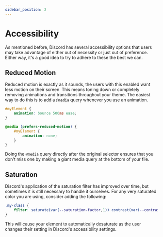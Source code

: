 ```yaml
---
sidebar_position: 2
---
```


# Accessibility

As mentioned before, Discord has several accessibility options that users may take advantage of either out of necessity or just out of preference. Either way, it's a good idea to try to adhere to these the best we can.

## Reduced Motion

Reduced motion is exactly as it sounds, the users with this enabled want less motion on their screen. This means toning down or completely removing animations and transitions throughout your theme. The easiest way to do this is to add a `@media` query whenever you use an animation.

```css
#myElement {
    animation: bounce 500ms ease;
}

@media (prefers-reduced-motion) {
    #myElement {
        animation: none;
    }
}
```

Doing the `@media` query directly after the original selector ensures that you don't miss one by making a giant media query at the bottom of your file.

## Saturation

Discord's application of the saturation filter has improved over time, but sometimes it is still necessary to handle it ourselves. For any very saturated color you are using, consider adding the following:

```css
.my-class {
    filter: saturate(var(--saturation-factor,1)) contrast(var(--contrast,1)) brightness(var(--brightness,1));
}
```

This will cause your element to automatically desaturate as the user changes their setting in Discord's accessibility settings.